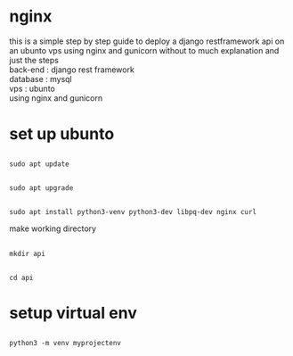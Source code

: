 # nginx
this is a simple step by step guide to deploy a django restframework api on an ubunto vps using nginx and gunicorn without to much explanation and just the steps<br />
back-end : django rest framework<br />
database : mysql<br />
vps : ubunto<br />
using nginx and gunicorn<br />

# set up ubunto
##
    sudo apt update
##
    sudo apt upgrade
##
    sudo apt install python3-venv python3-dev libpq-dev nginx curl
make working directory <br />

##
    mkdir api
##
    cd api

# setup virtual env

##
    python3 -m venv myprojectenv
